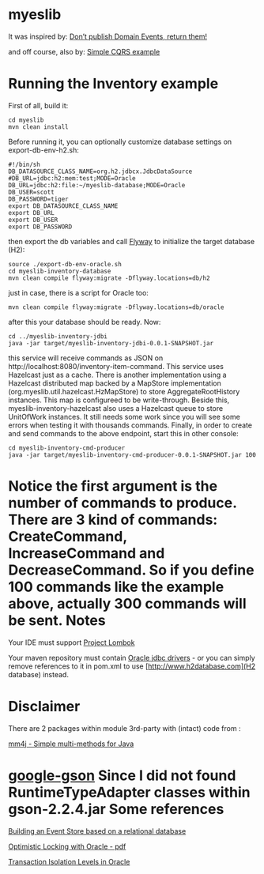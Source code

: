 myeslib
=======

It was inspired by: [Don’t publish Domain Events, return them!](http://www.jayway.com/2013/06/20/dont-publish-domain-events-return-them/)

and off course, also by: [Simple CQRS example](https://github.com/gregoryyoung/m-r)

Running the Inventory example
=============================
First of all, build it:
```
cd myeslib
mvn clean install
```
Before running it, you can optionally customize database settings on export-db-env-h2.sh: 
```
#!/bin/sh
DB_DATASOURCE_CLASS_NAME=org.h2.jdbcx.JdbcDataSource
#DB_URL=jdbc:h2:mem:test;MODE=Oracle
DB_URL=jdbc:h2:file:~/myeslib-database;MODE=Oracle
DB_USER=scott
DB_PASSWORD=tiger
export DB_DATASOURCE_CLASS_NAME
export DB_URL
export DB_USER
export DB_PASSWORD
```
then export the db variables and call [Flyway](http://flywaydb.org/) to initialize the target database (H2):
```
source ./export-db-env-oracle.sh
cd myeslib-inventory-database
mvn clean compile flyway:migrate -Dflyway.locations=db/h2
```
just in case, there is a script for Oracle too:
```
mvn clean compile flyway:migrate -Dflyway.locations=db/oracle
```
after this your database should be ready. Now:
```
cd ../myeslib-inventory-jdbi
java -jar target/myeslib-inventory-jdbi-0.0.1-SNAPSHOT.jar
```
this service will receive commands as JSON on http://localhost:8080/inventory-item-command. This service uses
Hazelcast just as a cache. There is another implementation using a Hazelcast distributed map backed by a MapStore implementation (org.myeslib.util.hazelcast.HzMapStore) to store AggregateRootHistory instances. This map is configureed to be write-through. Beside this, myeslib-inventory-hazelcast also uses a Hazelcast queue to store UnitOfWork instances. It still needs some work since you will see some errors when testing it with thousands commands. Finally, in order to create and send commands to the above endpoint, start this in other console:
```
cd myeslib-inventory-cmd-producer
java -jar target/myeslib-inventory-cmd-producer-0.0.1-SNAPSHOT.jar 100
```
Notice the first argument is the number of commands to produce. There are 3 kind of commands: CreateCommand, IncreaseCommand and DecreaseCommand. So if you define 100 commands like the example above, actually 300 commands will be sent. 
Notes
=====
Your IDE must support [Project Lombok](http://projectlombok.org/)

Your maven repository must contain [Oracle jdbc drivers](http://www.oracle.com/technetwork/database/features/jdbc/jdbc-drivers-12c-download-1958347.html) - or you can simply remove references to it in pom.xml to use [http://www.h2database.com](H2 database) instead.

Disclaimer
==========
There are 2 packages within module 3rd-party with (intact) code from :

[mm4j - Simple multi-methods for Java](http://gsd.di.uminho.pt/members/jop/mm4j)

[google-gson](https://code.google.com/p/google-gson) Since I did not found RuntimeTypeAdapter classes within gson-2.2.4.jar
Some references
===============
[Building an Event Store based on a relational database](http://cqrs.wordpress.com/documents/building-event-storage/)

[Optimistic Locking with Oracle - pdf](https://www.google.com/url?sa=t&rct=j&q=&esrc=s&source=web&cd=1&ved=0CCgQFjAA&url=http%3A%2F%2Fwww.orafaq.com%2Fpapers%2Flocking.pdf&ei=rusgU7fgI8aqkAfU0oHQCw&usg=AFQjCNHwIQtdeFyDPmKRd-LYChUtLf0XFw&sig2=aQD6hQbsKKP0yow7677ZtA&bvm=bv.62922401,d.eW0)

[Transaction Isolation Levels in Oracle](http://www.oracle.com/technetwork/issue-archive/2005/05-nov/o65asktom-082389.html)


